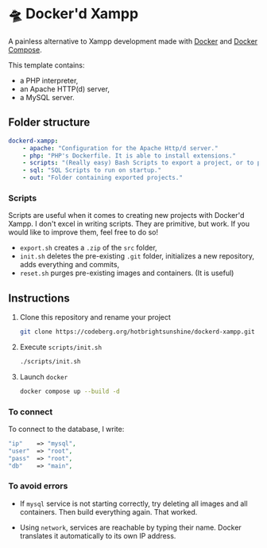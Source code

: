 # 🛸 Docker'd Xampp

A painless alternative to Xampp development made with [Docker](https://github.com/docker) and [Docker Compose](https://github.com/docker/compose).

This template contains:

- a PHP interpreter,
- an Apache HTTP(d) server,
- a MySQL server.

## Folder structure

```yaml
dockerd-xampp:
    - apache: "Configuration for the Apache Http/d server."
    - php: "PHP's Dockerfile. It is able to install extensions."
    - scripts: "(Really easy) Bash Scripts to export a project, or to purge existing images and containers."
    - sql: "SQL Scripts to run on startup."
    - out: "Folder containing exported projects."
```

### Scripts

Scripts are useful when it comes to creating new projects with Docker'd Xampp.
I don't excel in writing scripts. They are primitive, but work. If you would like to improve them, feel free to do so!

- `export.sh` creates a `.zip` of the `src` folder,
- `init.sh` deletes the pre-existing `.git` folder, initializes a new repository, adds everything and commits,
- `reset.sh` purges pre-existing images and containers. (It is useful)

## Instructions

1) Clone this repository and rename your project

    ```sh
    git clone https://codeberg.org/hotbrightsunshine/dockerd-xampp.git <project_name>
    ```

2) Execute `scripts/init.sh`

    ```sh
    ./scripts/init.sh
    ```

3) Launch `docker`

    ```sh
    docker compose up --build -d
    ```

### To connect

To connect to the database, I write:

```php
"ip"    => "mysql",
"user"  => "root",
"pass"  => "root",
"db"    => "main", 
```

### To avoid errors

- If `mysql` service is not starting correctly, try deleting all images and all containers. Then build everything again. That worked.

- Using `network`, services are reachable by typing their name. Docker translates it automatically to its own IP address.
